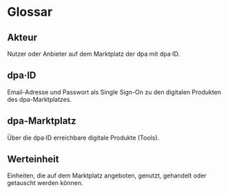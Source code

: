 # Glossar

## Akteur
Nutzer oder Anbieter auf dem Marktplatz der dpa mit dpa·ID.

## dpa·ID 
Email-Adresse und Passwort als Single Sign-On zu den digitalen Produkten des dpa-Marktplatzes.

## dpa-Marktplatz
Über die dpa·ID erreichbare digitale Produkte (Tools).

## Werteinheit
Einheiten, die auf dem Marktplatz angeboten, genutzt, gehandelt oder getauscht werden können.
